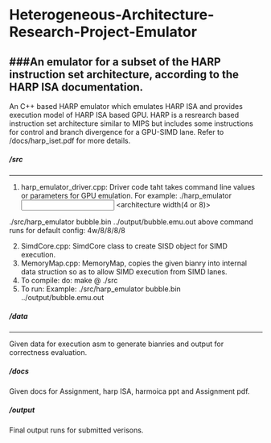 # Heterogeneous-Architecture-Research-Project-Emulator
###An emulator for a subset of the HARP instruction set architecture, according to the HARP ISA documentation.
----------
An C++ based HARP emulator which emulates HARP ISA and provides execution model of HARP ISA based GPU.
HARP is a resrearch based instruction set architecture similar to MIPS but includes some instructions for control and branch divergence for a GPU-SIMD lane. Refer to /docs/harp_iset.pdf for more details.

##### /src
----------
1. harp_emulator_driver.cpp: Driver code taht takes command line values or parameters for GPU emulation. For example:
./harp_emulator <input binary file> <output file> <architecture width(4 or 8)> <register file size> <simd lane size> <warp number size>

./src/harp_emulator bubble.bin ../output/bubble.emu.out 
above command runs for default config: 4w/8/8/8/8

2. SimdCore.cpp: SimdCore class to create SISD object for SIMD execution.
3. MemoryMap.cpp: MemoryMap, copies the given bianry into internal data struction so as to allow SIMD execution from SIMD lanes.
4. To compile: do: make @ ./src
5. To run: Example: ./src/harp_emulator bubble.bin ../output/bubble.emu.out

##### /data
----------
Given data for execution asm to generate bianries and output for correctness evaluation.

##### /docs

Given docs for Assignment, harp ISA, harmoica ppt and Assignment pdf.

##### /output

Final output runs for submitted verisons.



